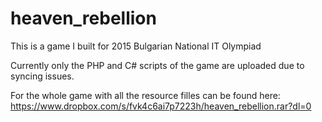 # heaven_rebellion
This is a game I built for 2015 Bulgarian National IT Olympiad

Currently only the PHP and C# scripts of the game are uploaded due to syncing issues.

For the whole game with all the resource filles can be found here: https://www.dropbox.com/s/fvk4c6ai7p7223h/heaven_rebellion.rar?dl=0
